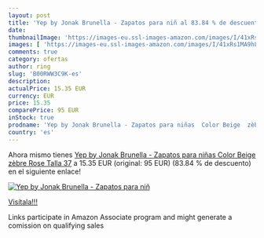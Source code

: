 ```yaml
---
layout: post
title: 'Yep by Jonak Brunella - Zapatos para niñ al 83.84 % de descuento'
date: 
thumbnailImage: 'https://images-eu.ssl-images-amazon.com/images/I/41xRs1MA9hL._SL200_.jpg'
images: [ 'https://images-eu.ssl-images-amazon.com/images/I/41xRs1MA9hL._SL200_.jpg' ]
comments: true
category: ofertas
author: ring
slug: 'B00RWW3C9K-es'
description:
actualPrice: 15.35 EUR
currency: EUR
price: 15.35
comparePrice: 95 EUR
inStock: true
prodname: 'Yep by Jonak Brunella - Zapatos para niñas  Color Beige  zèbre Rose   Talla 37'
country: 'es'
---
```


Ahora mismo tienes [Yep by Jonak Brunella - Zapatos para niñas  Color Beige  zèbre Rose   Talla 37](https://www.amazon.es/dp/B00RWW3C9K/?tag=tolees-21) a 15.35 EUR (original: 95 EUR) (83.84 %  de descuento) en el siguiente enlace!

[![Yep by Jonak Brunella - Zapatos para niñ](https://images-eu.ssl-images-amazon.com/images/I/41xRs1MA9hL._SL200_.jpg)](https://www.amazon.es/dp/B00RWW3C9K/?tag=tolees-21)

[Visítala!!!](https://www.amazon.es/dp/B00RWW3C9K/?tag=tolees-21)

Links participate in Amazon Associate program and might generate a comission on qualifying sales
